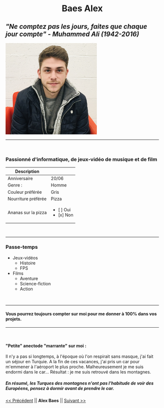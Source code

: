 <h1 align=center>Baes Alex</p>

*"Ne comptez pas les jours, faites que chaque jour compte" - Muhammed Ali (1942-2016)*
---

<img src="./Alex.jpg" width="300" height="300" />

---

&nbsp;

### Passionné d'informatique, de jeux-vidéo de musique et de film

| Description |  |
| -----------  | ----------- |
| Anniversaire | 20/06 |
| Genre :      | Homme |
| Couleur préférée | Gris |
| Nourriture préférée | Pizza |
| Ananas sur la pizza | <ul><li> [ ] Oui </li> <li> [x] Non </li></lu>

&nbsp;

---

### Passe-temps
- Jeux-vidéos
    - Histoire
    - FPS
- Films
    - Aventure
    - Science-fiction
    - Action

&nbsp;

---

#### Vous pourrez toujours compter sur moi pour me donner à 100% dans vos projets.

---
&nbsp;

#### "Petite" anectode "marrante" sur moi  :
Il n'y a pas si longtemps, à l'époque où l'on respirait sans masque, j'ai fait un séjour en Turquie. A la fin de ces vacances,
j'ai pris un car pour m'emmener à l'aéroport le plus proche. Malheureusement je me suis endormi dans le car...
    Résultat : je me suis retrouvé dans les montagnes.

##### En résumé, les Turques des montagnes n'ont pas l'habitude de voir des Européens, pensez à dormir avant de prendre le car.


[<< Précédent](https://github.com/sebwylleman/challenge-markdown) || **Alex Baes** || [Suivant >>](https://github.com/alikhalife/markdown-challenge) 
